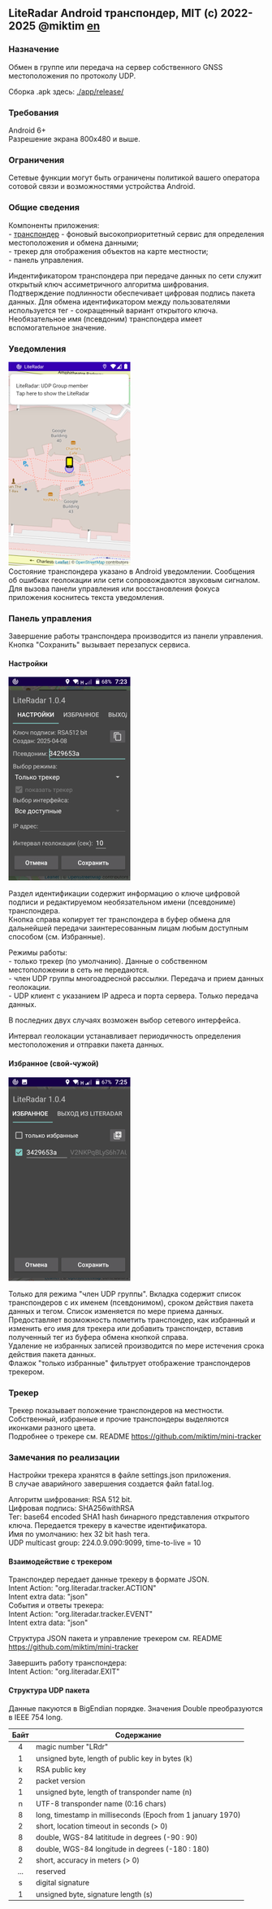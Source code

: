 ## LiteRadar Android транспондер, MIT (c) 2022-2025 @miktim [en](./README.md)

### Назначение  
Обмен в группе или передача на сервер собственного GNSS местоположения по протоколу UDP.  

Сборка .apk здесь: [./app/release/](./app/release/)  

### Требования  
Android 6+  
Разрешение экрана 800х480 и выше.   

### Ограничения
Сетевые функции могут быть ограничены политикой вашего оператора сотовой связи и возможностями устройства Android.  

### Общие сведения  
Компоненты приложения:  
\- [транспондер](https://ru.ruwiki.ru/wiki/%D0%90%D0%97%D0%9D-%D0%92) - фоновый высокоприоритетный сервис для определения местоположения и обмена данными;  
\- трекер для отображения объектов на карте местности;  
\- панель управления.  

Индентификатором транспондера при передаче данных по сети служит открытый ключ ассиметричного алгоритма шифрования. Подтверждение подлинности обеспечивает цифровая подпись пакета данных. Для обмена идентификатором между пользователями используется тег - сокращенный вариант открытого ключа.  
Необязательное имя (псевдоним) транспондера имеет вспомогательное значение.  

### Уведомления
<img
  src="./markdown/notification.png"
  alt="Notification" height=400 width=240/>  
Состояние транспондера указано в Android уведомлении. Сообщения об ошибках геолокации или сети сопровождаются звуковым сигналом.  
Для вызова панели управления или восстановления фокуса приложения коснитесь текста уведомления.  

### Панель управления  
Завершение работы транспондера производится из панели управления.  
Кнопка "Сохранить" вызывает перезапуск сервиса.

#### Настройки
<img src="./markdown/settings-ru.png" 
     alt="Settings" height=400 width=240/>  

Раздел идентификации содержит информацию о ключе цифровой подписи и редактируемом необязательном имени (псевдониме) транспондера.  
Кнопка справа копирует тег транспондера в буфер обмена для дальнейшей передачи заинтересованным лицам любым доступным способом (см. Избранные).  
 
Режимы работы:  
\- только трекер (по умолчанию). Данные о собственном местоположении в сеть не передаются.  
\- член UDP группы многоадресной рассылки. Передача и прием данных геолокации.  
\- UDP клиент с указанием IP адреса и порта сервера. Только передача данных.  

В последних двух случаях возможен выбор сетевого интерфейса.  

Интервал геолокации устанавливает периодичность определения местоположения и отправки пакета данных.  

#### Избранное (свой-чужой)
<img src="./markdown/favorites-ru.png" 
     alt="Settings" height=400 width=240/>  

Только для режима "член UDP группы". Вкладка содержит список транспондеров с их именем (псевдонимом), сроком действия пакета данных и тегом. Список изменяется по мере приема данных.  
Предоставляет возможность пометить транспондер, как избранный и изменить его имя для трекера или добавить транспондер, вставив полученный тег из буфера обмена кнопкой справа.  
Удаление не избранных записей производится по мере истечения срока действия пакета данных.  
Флажок "только избранные" фильтрует отображение транспондеров трекером.  

### Трекер
Трекер показывает положение транспондеров на местности. Собственный, избранные и прочие транспондеры выделяются иконками разного цвета.  
Подробнее о трекере см. README https://github.com/miktim/mini-tracker  

### Замечания по реализации

Настройки трекера хранятся в файле settings.json приложения.  
В случае аварийного завершения создается файл fatal.log.

Алгоритм шифрования: RSA 512 bit.  
Цифровая подпись: SHA256withRSA  
Тег: base64 encoded SHA1 hash бинарного представления открытого ключа. Передается трекеру в качестве идентификатора.     
Имя по умолчанию: hex 32 bit hash тега.  
UDP multicast group: 224.0.9.090:9099, time-to-live = 10  

#### Взаимодействие с трекером  
Транспондер передает данные трекеру в формате JSON.  
Intent Action: "org.literadar.tracker.ACTION"  
Intent extra data: "json"  
События и ответы трекера:  
Intent Action: "org.literadar.tracker.EVENT"  
Intent extra data: "json"  

Структура JSON пакета и управление трекером см. README https://github.com/miktim/mini-tracker  

Завершить работу транспондера:  
Intent Action: "org.literadar.EXIT"  


#### Структура UDP пакета  
Данные пакуются в BigEndian порядке. Значения Double преобразуются в IEEE 754 long.


| Байт | Содержание |
|:----:|------------|
| 4    | magic number "LRdr" |
| 1    | unsigned byte, length of public key in bytes (k) |
| k    | RSA public key |
| 2    | packet version |
| 1    | unsigned byte, length of transponder name (n) |
| n    | UTF-8 transponder name (0:16 chars) |
| 8    | long, timestamp in milliseconds (Epoch from 1 january 1970) |
| 2    | short, location timeout in seconds (> 0) |
| 8    | double, WGS-84 latititude in degrees (-90 : 90) |
| 8    | double, WGS-84 longitude in degrees (-180 : 180) |
| 2    | short, accuracy in meters (> 0)|
| ...  | reserved |
| s    | digital signature |
| 1    | unsigned byte, signature length (s) |  


